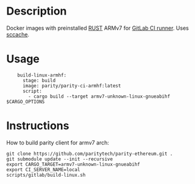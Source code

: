 # Description
Docker images with preinstalled [RUST](https://www.rust-lang.org/) ARMv7 for [GitLab CI runner](https://gitlab.com/gitlab-org/gitlab-ci-multi-runner).
Uses [sccache](https://github.com/mozilla/sccache).
# Usage
```
    build-linux-armhf:
      stage: build
      image: parity/parity-ci-armhf:latest
      script:
        - cargo build --target armv7-unknown-linux-gnueabihf $CARGO_OPTIONS
```
# Instructions
How to build parity client for armv7 arch:
```
git clone https://github.com/paritytech/parity-ethereum.git .
git submodule update --init --recursive
export CARGO_TARGET=armv7-unknown-linux-gnueabihf
export CI_SERVER_NAME=local
scripts/gitlab/build-linux.sh
```
